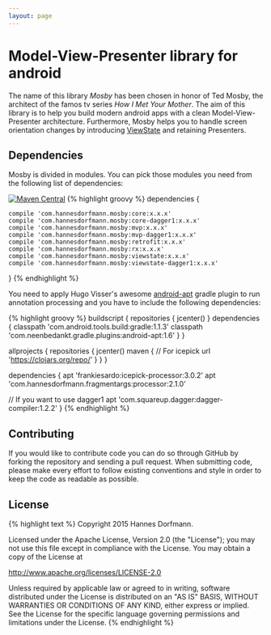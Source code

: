 ```yaml
---
layout: page
---
```


# Model-View-Presenter library for android
The name of this library _Mosby_ has been chosen in honor of Ted Mosby, the architect of the famos tv series _How I Met Your Mother_. The aim of this library is to help you build modern android apps with a clean Model-View-Presenter architecture. Furthermore, Mosby helps you to handle screen orientation changes by introducing [ViewState]() and retaining Presenters.

## Dependencies
Mosby is divided in modules. You can pick those modules you need from the following list of dependencies:

[![Maven Central](https://maven-badges.herokuapp.com/maven-central/com.hannesdorfmann.mosby/core/badge.svg)](https://maven-badges.herokuapp.com/maven-central/com.hannesdorfmann.mosby/core)
{% highlight groovy %}
dependencies {

	compile 'com.hannesdorfmann.mosby:core:x.x.x'
	compile 'com.hannesdorfmann.mosby:core-dagger1:x.x.x'
	compile 'com.hannesdorfmann.mosby:mvp:x.x.x'
	compile 'com.hannesdorfmann.mosby:mvp-dagger1:x.x.x'
	compile 'com.hannesdorfmann.mosby:retrofit:x.x.x'
	compile 'com.hannesdorfmann.mosby:rx:x.x.x'
	compile 'com.hannesdorfmann.mosby:viewstate:x.x.x'
	compile 'com.hannesdorfmann.mosby:viewstate-dagger1:x.x.x'

}
{% endhighlight %}

You need to apply Hugo Visser's awesome [android-apt](https://bitbucket.org/hvisser/android-apt) gradle plugin to run annotation processing
and you have to include the following dependencies:

{% highlight groovy %}
buildscript {
  repositories {
    jcenter()
  }
  dependencies {
    classpath 'com.android.tools.build:gradle:1.1.3'
    classpath 'com.neenbedankt.gradle.plugins:android-apt:1.6'
  }
}

allprojects {
  repositories {
    jcenter()
    maven {
      // For icepick
      url 'https://clojars.org/repo/'
    }
  }
}

dependencies {
  apt 'frankiesardo:icepick-processor:3.0.2'
  apt 'com.hannesdorfmann.fragmentargs:processor:2.1.0'

  // If you want to use dagger1
  apt 'com.squareup.dagger:dagger-compiler:1.2.2'
}
{% endhighlight %}

## Contributing
If you would like to contribute code you can do so through GitHub by forking the repository and sending a pull request. When submitting code, please make every effort to follow existing conventions and style in order to keep the code as readable as possible.

## License
{% highlight text %}
 Copyright 2015 Hannes Dorfmann.

 Licensed under the Apache License, Version 2.0 (the "License");
 you may not use this file except in compliance with the License.
 You may obtain a copy of the License at

   http://www.apache.org/licenses/LICENSE-2.0

 Unless required by applicable law or agreed to in writing, software
 distributed under the License is distributed on an "AS IS" BASIS,
 WITHOUT WARRANTIES OR CONDITIONS OF ANY KIND, either express or implied.
 See the License for the specific language governing permissions and
 limitations under the License.
{% endhighlight %}
